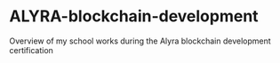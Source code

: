 # ALYRA-blockchain-development
Overview of my school works during the Alyra blockchain development certification
